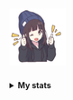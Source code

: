 # <img src="https://github.com/abaiik/abaiik/blob/main/Img/abaiik-1.gif" width="100"> 

<!-- Stats -->
<details><summary><b>My stats</b></summary><br>

![](https://komarev.com/ghpvc/?username=abaiik&color=000000)  
<img alt = "GitHub Stats" src="https://github-readme-stats.vercel.app/api?username=abaiik&show_icons=true&hide=issues&icon_color=C9D1D9&hide_border=false&title_color=C9D1D9&text_color=8B948D&bg_color=0D1117&theme=dark">
[![Top Langs](https://github-readme-stats.vercel.app/api/top-langs/?username=abaiik&layout=compact)](https://github.com/abaiik/github-readme-stats)
</details>

